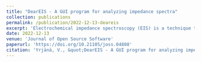 ```yaml
---
title: "DearEIS - A GUI program for analyzing impedance spectra"
collection: publications
permalink: /publication/2022-12-13-deareis
excerpt: 'Electrochemical impedance spectroscopy (EIS) is a technique that is widely used to characterize the properties of materials used in, e.g., batteries and ion-selective electrodes.'
date: 2022-12-13
venue: 'Journal of Open Source Software'
paperurl: 'https://doi.org/10.21105/joss.04808'
citation: 'Yrjänä, V., &quot;DearEIS - A GUI program for analyzing impedance spectra&quot;, <i>Journal of Open Source Software</i>, 2022, 7(80), 4808'
---
```


